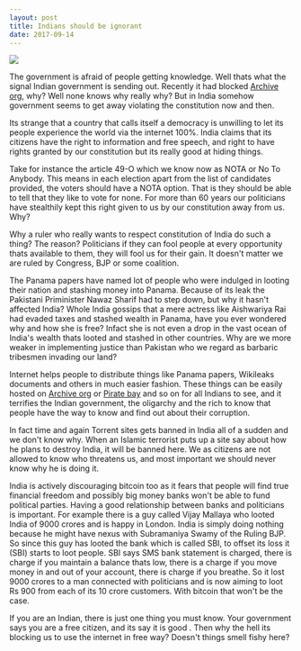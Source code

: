 ```yaml
---
layout: post
title: Indians should be ignorant
date: 2017-09-14
---
```


![](http://2.bp.blogspot.com/-QidAjbf28eo/USz7ifNi6AI/AAAAAAAAFG4/1VNv2BewvBQ/s1600/saraswati.jpg)

The government is afraid of people getting knowledge. Well thats what the signal
Indian government is sending out. Recently it had blocked [Archive org](https://archive.org/),
why? Well none knows why really why? But in India somehow government seems to get away violating
the constitution now and then.

Its strange that a country that calls itself a democracy is unwilling to let
its people experience the world via the internet 100%. India claims that its citizens
have the right to information and free speech, and right to have rights granted
by our constitution but its really good at hiding things.

Take for instance the article 49-O which we know now as NOTA or No To Anybody. This
means in each election apart from the list of candidates provided, the voters
should have a NOTA option. That is they should be able to tell that they like
to vote for none. For more than 60 years our politicians have stealthily kept
this right given to us by our constitution away from us. Why?

Why a ruler who really wants to respect constitution of India do such a thing?
The reason? Politicians if they can fool people at every opportunity thats
available to them, they will fool us for their gain. It doesn't matter we are
ruled by Congress, BJP or some coalition.

The Panama papers have named lot of people who were indulged in looting their
nation and stashing money into Panama. Because of its leak the Pakistani
Priminister Nawaz Sharif had to step down, but why it hasn't affected India?
Whole India gossips that a mere actress like Aishwariya Rai had evaded taxes and
stashed wealth in Panama, have you ever wondered why and how she is free? Infact
she is not even a drop in the vast ocean of India's wealth thats looted and
stashed in other countries. Why are we more weaker in implementing justice than
Pakistan who we regard as barbaric tribesmen invading our land?

Internet helps people to distribute things like Panama papers, Wikileaks documents
and others in much easier fashion. These things can be easily hosted on [Archive org](https://archive.org/)
or [Pirate bay](https://thepiratebay.org/) and so on for all Indians to see, and
it terrifies the Indian government, the oligarchy and the rich to know that people
have the way to know and find out about their corruption.

In fact time and again Torrent sites gets banned in India all of a sudden and we
don't know why. When an Islamic terrorist puts up a site say about how he plans
to destroy India, it will be banned here. We as citizens are not allowed to know
who threatens us, and most important we should never know why he is doing it.

India is actively discouraging bitcoin too as it fears that people will find true
financial freedom and possibly big money banks won't be able to fund political
parties. Having a good relationship between banks and politicians is important.
For example there is a guy called Vijay Mallaya who looted India of 9000 crores
and is happy in London. India is simply doing nothing because he might have nexus
with Subramaniya Swamy of the Ruling BJP. So since this guy has looted the bank
which is called SBI, to offset its loss it (SBI) starts to loot people. SBI says SMS
bank statement is charged, there is charge if you maintain a balance thats low, there is a charge
if you move money in and out of your account, there is charge if you breathe.
So it lost 9000 crores to a man connected with politicians and is now aiming to
loot Rs 900 from each of its 10 crore customers. With bitcoin that won't be the case.

If you are an Indian, there is just one thing you must know. Your government says
you are a free citizen, and its say it is good . Then why the hell its blocking
us to use the internet in free way? Doesn't things smell fishy here?

